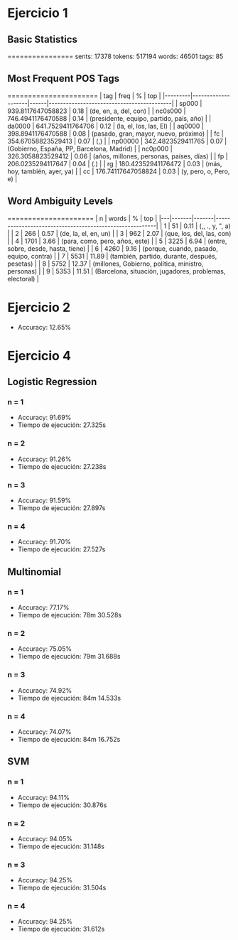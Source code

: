 # Ejercicio 1

## Basic Statistics
================
sents: 17378
tokens: 517194
words: 46501
tags: 85

## Most Frequent POS Tags
======================
| tag     | freq               | %    | top                                       | 
|---------|--------------------|------|-------------------------------------------| 
| sp000   | 939.8117647058823  | 0.18 | (de, en, a, del, con)                     | 
| nc0s000 | 746.4941176470588  | 0.14 | (presidente, equipo, partido, país, año)  | 
| da0000  | 641.7529411764706  | 0.12 | (la, el, los, las, El)                    | 
| aq0000  | 398.8941176470588  | 0.08 | (pasado, gran, mayor, nuevo, próximo)     | 
| fc      | 354.67058823529413 | 0.07 | (,)                                       | 
| np00000 | 342.4823529411765  | 0.07 | (Gobierno, España, PP, Barcelona, Madrid) | 
| nc0p000 | 326.3058823529412  | 0.06 | (años, millones, personas, países, días)  | 
| fp      | 206.0235294117647  | 0.04 | (.)                                       | 
| rg      | 180.42352941176472 | 0.03 | (más, hoy, también, ayer, ya)             | 
| cc      | 176.74117647058824 | 0.03 | (y, pero, o, Pero, e)                     | 



## Word Ambiguity Levels
=====================
| n | words | %     | top                                                     | 
|---|-------|-------|---------------------------------------------------------| 
| 1 | 51    | 0.11  | (,, ., y, ", a)                                         | 
| 2 | 266   | 0.57  | (de, la, el, en, un)                                    | 
| 3 | 962   | 2.07  | (que, los, del, las, con)                               | 
| 4 | 1701  | 3.66  | (para, como, pero, años, este)                          | 
| 5 | 3225  | 6.94  | (entre, sobre, desde, hasta, tiene)                     | 
| 6 | 4260  | 9.16  | (porque, cuando, pasado, equipo, contra)                | 
| 7 | 5531  | 11.89 | (también, partido, durante, después, pesetas)           | 
| 8 | 5752  | 12.37 | (millones, Gobierno, política, ministro, personas)      | 
| 9 | 5353  | 11.51 | (Barcelona, situación, jugadores, problemas, electoral) | 


# Ejercicio 2

+ Accuracy: 12.65%

# Ejercicio 4

## Logistic Regression
### n = 1
+ Accuracy: 91.69%
+ Tiempo de ejecución: 27.325s

### n = 2
+ Accuracy: 91.26%
+ Tiempo de ejecución: 27.238s

### n = 3
+ Accuracy: 91.59%
+ Tiempo de ejecución: 27.897s

### n = 4
+ Accuracy: 91.70%
+ Tiempo de ejecución: 27.527s

## Multinomial
### n = 1
+ Accuracy: 77.17%
+ Tiempo de ejecución: 78m 30.528s

### n = 2
+ Accuracy: 75.05%
+ Tiempo de ejecución: 79m 31.688s

### n = 3
+ Accuracy: 74.92%
+ Tiempo de ejecución: 84m 14.533s

### n = 4
+ Accuracy: 74.07%
+ Tiempo de ejecución: 84m 16.752s

## SVM
### n = 1
+ Accuracy: 94.11%
+ Tiempo de ejecución: 30.876s

### n = 2
+ Accuracy: 94.05%
+ Tiempo de ejecución: 31.148s

### n = 3
+ Accuracy: 94.25%
+ Tiempo de ejecución: 31.504s

### n = 4
+ Accuracy: 94.25%
+ Tiempo de ejecución: 31.612s